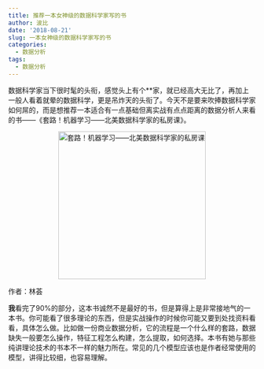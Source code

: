 ```yaml
---
title: 推荐一本女神级的数据科学家写的书
author: 波比
date: '2018-08-21'
slug: 一本女神级的数据科学家写的书
categories:
  - 数据分析
tags:
  - 数据分析
---
```


数据科学家当下很时髦的头衔，感觉头上有个**家，就已经高大无比了，再加上一般人看着就晕的数据科学，更是吊炸天的头衔了。今天不是要来吹捧数据科学家如何屌的，而是想推荐一本适合有一点基础但离实战有点点距离的数据分析人来看的书——《套路！机器学习——北美数据科学家的私房课》。

<div align="center"><img src="https://ws1.sinaimg.cn/mw690/8f5e6680gy1fuhaetae96j20gf0lzwlp.jpg"  height="300" alt="套路！机器学习——北美数据科学家的私房课">
</div>


作者：林荟

**我**看完了90%的部分，这本书诚然不是最好的书，但是算得上是非常接地气的一本书。你可能看了很多理论的东西，但是实战操作的时候你可能又要到处找资料看看，具体怎么做。比如做一份商业数据分析，它的流程是一个什么样的套路，数据缺失一般要怎么操作，特征工程怎么构建，怎么提取，如何选择。本书有她与那些纯讲理论技术的书本不一样的魅力所在。常见的几个模型应该也是作者经常使用的模型，讲得比较细，也容易理解。